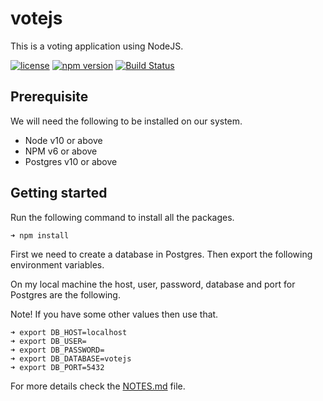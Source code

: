 # votejs
This is a voting application using NodeJS.

[![license](https://img.shields.io/badge/license-MIT-blue.svg)](https://github.com/yusufshakeel/votejs)
[![npm version](https://img.shields.io/badge/npm-0.1.0-blue.svg)](https://www.npmjs.com/package/votejs)
[![Build Status](https://travis-ci.com/yusufshakeel/votejs.svg?branch=master)](https://travis-ci.com/yusufshakeel/votejs)

## Prerequisite

We will need the following to be installed on our system.

- Node v10 or above
- NPM v6 or above
- Postgres v10 or above

## Getting started

Run the following command to install all the packages.

```
➜ npm install
```

First we need to create a database in Postgres. Then export the following environment variables.

On my local machine the host, user, password, database and port for Postgres are the following.

Note! If you have some other values then use that.
 
```
➜ export DB_HOST=localhost
➜ export DB_USER=
➜ export DB_PASSWORD=
➜ export DB_DATABASE=votejs
➜ export DB_PORT=5432
```

For more details check the [NOTES.md](./NOTES.md) file.
